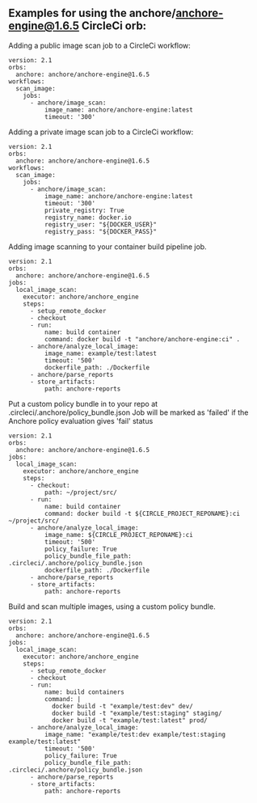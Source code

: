 ## Examples for using the anchore/anchore-engine@1.6.5 CircleCi orb:

Adding a public image scan job to a CircleCi workflow:
```
version: 2.1
orbs:
  anchore: anchore/anchore-engine@1.6.5
workflows:
  scan_image:
    jobs:
      - anchore/image_scan:
          image_name: anchore/anchore-engine:latest
          timeout: '300'
```

Adding a private image scan job to a CircleCi workflow:
```
version: 2.1
orbs:
  anchore: anchore/anchore-engine@1.6.5
workflows:
  scan_image:
    jobs:
      - anchore/image_scan:
          image_name: anchore/anchore-engine:latest
          timeout: '300'
          private_registry: True
          registry_name: docker.io
          registry_user: "${DOCKER_USER}"
          registry_pass: "${DOCKER_PASS}"
```
Adding image scanning to your container build pipeline job.
```
version: 2.1
orbs:
  anchore: anchore/anchore-engine@1.6.5
jobs:
  local_image_scan:
    executor: anchore/anchore_engine
    steps:
      - setup_remote_docker
      - checkout
      - run:
          name: build container
          command: docker build -t "anchore/anchore-engine:ci" .
      - anchore/analyze_local_image:
          image_name: example/test:latest
          timeout: '500'
          dockerfile_path: ./Dockerfile
      - anchore/parse_reports
      - store_artifacts:
          path: anchore-reports
```

Put a custom policy bundle in to your repo at .circleci/.anchore/policy_bundle.json
Job will be marked as 'failed' if the Anchore policy evaluation gives 'fail' status
```
version: 2.1
orbs:
  anchore: anchore/anchore-engine@1.6.5
jobs:
  local_image_scan:
    executor: anchore/anchore_engine
    steps:
      - checkout:
          path: ~/project/src/
      - run:
          name: build container
          command: docker build -t ${CIRCLE_PROJECT_REPONAME}:ci ~/project/src/
      - anchore/analyze_local_image:
          image_name: ${CIRCLE_PROJECT_REPONAME}:ci
          timeout: '500'
          policy_failure: True
          policy_bundle_file_path: .circleci/.anchore/policy_bundle.json
          dockerfile_path: ./Dockerfile
      - anchore/parse_reports
      - store_artifacts:
          path: anchore-reports
```

Build and scan multiple images, using a custom policy bundle.
```
version: 2.1
orbs:
  anchore: anchore/anchore-engine@1.6.5
jobs:
  local_image_scan:
    executor: anchore/anchore_engine
    steps:
      - setup_remote_docker
      - checkout
      - run:
          name: build containers
          command: |
            docker build -t "example/test:dev" dev/
            docker build -t "example/test:staging" staging/
            docker build -t "example/test:latest" prod/
      - anchore/analyze_local_image:
          image_name: "example/test:dev example/test:staging example/test:latest"
          timeout: '500'
          policy_failure: True
          policy_bundle_file_path: .circleci/.anchore/policy_bundle.json
      - anchore/parse_reports
      - store_artifacts:
          path: anchore-reports
```
